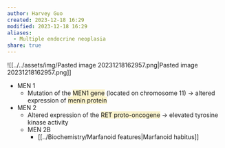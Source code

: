 ```yaml
---
author: Harvey Guo
created: 2023-12-18 16:29
modified: 2023-12-18 16:29
aliases:
  - Multiple endocrine neoplasia
share: true
---
```


![[../../assets/img/Pasted image 20231218162957.png|Pasted image 20231218162957.png]]
- MEN 1
	- Mutation of the <span style="background:rgba(240, 200, 0, 0.2)">MEN1 gene</span> (located on chromosome 11) → altered expression of <span style="background:rgba(240, 200, 0, 0.2)">menin protein</span>
- MEN 2
	- Altered expression of the <span style="background:rgba(240, 200, 0, 0.2)">RET proto-oncogene</span> → elevated tyrosine kinase activity
	- MEN 2B
		- [[../Biochemistry/Marfanoid features|Marfanoid habitus]]